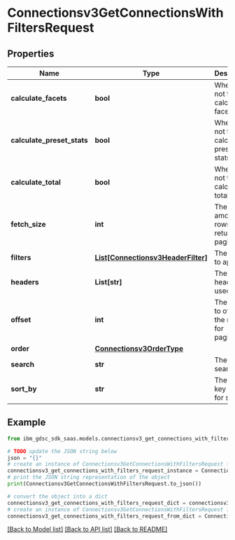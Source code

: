 # Connectionsv3GetConnectionsWithFiltersRequest


## Properties

Name | Type | Description | Notes
------------ | ------------- | ------------- | -------------
**calculate_facets** | **bool** | Whether or not to calculate facets. | [optional] 
**calculate_preset_stats** | **bool** | Whether or not to calculate preset stats. | [optional] 
**calculate_total** | **bool** | Whether or not to calculate total. | [optional] 
**fetch_size** | **int** | The max amount of rows to return for pagination. | [optional] 
**filters** | [**List[Connectionsv3HeaderFilter]**](Connectionsv3HeaderFilter.md) | The filters to apply. | [optional] 
**headers** | **List[str]** | The headers used. | [optional] 
**offset** | **int** | The amount to offset the rows by for pagination. | [optional] 
**order** | [**Connectionsv3OrderType**](Connectionsv3OrderType.md) |  | [optional] 
**search** | **str** | The text to search. | [optional] 
**sort_by** | **str** | The header key used for sorting. | [optional] 

## Example

```python
from ibm_gdsc_sdk_saas.models.connectionsv3_get_connections_with_filters_request import Connectionsv3GetConnectionsWithFiltersRequest

# TODO update the JSON string below
json = "{}"
# create an instance of Connectionsv3GetConnectionsWithFiltersRequest from a JSON string
connectionsv3_get_connections_with_filters_request_instance = Connectionsv3GetConnectionsWithFiltersRequest.from_json(json)
# print the JSON string representation of the object
print(Connectionsv3GetConnectionsWithFiltersRequest.to_json())

# convert the object into a dict
connectionsv3_get_connections_with_filters_request_dict = connectionsv3_get_connections_with_filters_request_instance.to_dict()
# create an instance of Connectionsv3GetConnectionsWithFiltersRequest from a dict
connectionsv3_get_connections_with_filters_request_from_dict = Connectionsv3GetConnectionsWithFiltersRequest.from_dict(connectionsv3_get_connections_with_filters_request_dict)
```
[[Back to Model list]](../README.md#documentation-for-models) [[Back to API list]](../README.md#documentation-for-api-endpoints) [[Back to README]](../README.md)


